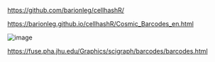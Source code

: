 https://github.com/barionleg/cellhashR/


https://barionleg.github.io/cellhashR/Cosmic_Barcodes_en.html


![image](https://github.com/barionleg/cellhashR/assets/102619282/c79749c0-f297-48ac-bb9b-128c5a357701)



https://fuse.pha.jhu.edu/Graphics/scigraph/barcodes/barcodes.html